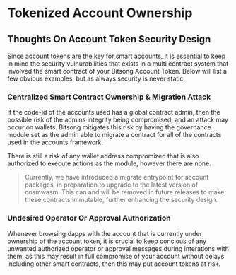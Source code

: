 # Tokenized Account Ownership

## Thoughts On Account Token Security Design

Since account tokens are the key for smart accounts, it is essential to keep in mind the security vulnurabilities that exists in a multi contract system that involved the smart contract of your Bitsong Account Token. Below will list a few obvious examples, but as always security is never static.

### Centralized Smart Contract Ownership & Migration Attack

If the code-id of the accounts used has a global contract admin, then the possible risk of the admins integrity being compromised, and an attack may occur on wallets. Bitsong mitigates this risk by having the governance module set as the admin able to migrate a contract for all of the contracts used in the accounts framework.

There is still a risk of any wallet address compromized that is also authorized to execute actions as the module, however there are none.

> Currently, we have introduced a migrate entrypoint for account packages, in preparation to upgrade to the latest version of cosmwasm. This can and will be removed in future releases to make these contracts immutable, further enhancing the security design. 

### Undesired Operator Or Approval Authorization

Whenever browsing dapps with the account that is currently under ownership of the account token, it is crucial to keep concious of any unwanted authorized operator or approval messages during interations with them, as this may result in full compromise of your account without delays including other smart contracts, then this may put account tokens at risk.
